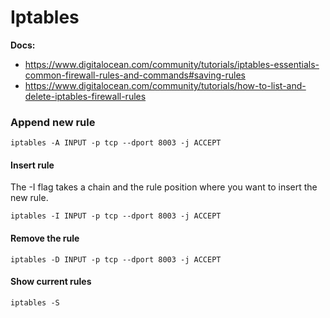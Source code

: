 # Iptables

__Docs:__

- https://www.digitalocean.com/community/tutorials/iptables-essentials-common-firewall-rules-and-commands#saving-rules
- https://www.digitalocean.com/community/tutorials/how-to-list-and-delete-iptables-firewall-rules


### Append new rule

```
iptables -A INPUT -p tcp --dport 8003 -j ACCEPT
```

#### Insert rule

The -I flag takes a chain and the rule position where you want to insert the new rule.

```
iptables -I INPUT -p tcp --dport 8003 -j ACCEPT
```

#### Remove the rule
```
iptables -D INPUT -p tcp --dport 8003 -j ACCEPT
```


#### Show current rules

```
iptables -S
```
